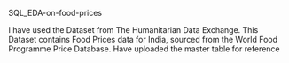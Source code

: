SQL_EDA-on-food-prices

I have used the Dataset from The Humanitarian Data Exchange. This Dataset contains Food Prices data for India, sourced from the World Food Programme Price Database. Have uploaded the master table for reference
